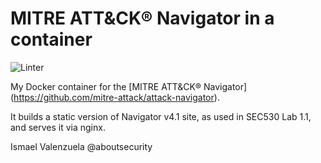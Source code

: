 # MITRE ATT&CK® Navigator in a container

![Linter](https://github.com/reuteras/container-attack-navigator/workflows/Linter/badge.svg)

My Docker container for the [MITRE ATT&CK® Navigator] (https://github.com/mitre-attack/attack-navigator). 

It builds a static version of Navigator v4.1 site, as used in SEC530 Lab 1.1, and serves it via nginx.

Ismael Valenzuela
@aboutsecurity
